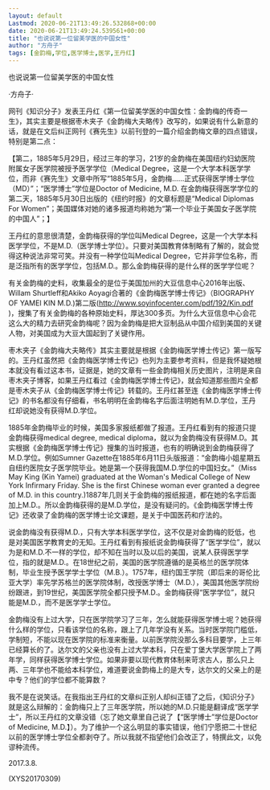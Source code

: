 ```yaml
---
layout: default
Lastmod: 2020-06-21T13:49:26.532868+00:00
date: 2020-06-21T13:49:24.539561+00:00
title: "也说说第一位留美学医的中国女性"
author: "方舟子"
tags: [金韵梅,学位,医学博士,医学,王丹红]
---
```


也说说第一位留美学医的中国女性

·方舟子·

网刊《知识分子》发表王丹红《第一位留美学医的中国女性：金韵梅的传奇一生》，其实主要是根据枣木夹子《金韵梅大夫略传》改写的，如果说有什么新意的话，就是在文后纠正网刊《赛先生》以前刊登的一篇介绍金韵梅文章的四点错误，特别是第二点：

【第二，1885年5月29日，经过三年的学习，21岁的金韵梅在美国纽约妇幼医院附属女子医学院被授予医学学位（Medical Degree，这是一个大学本科医学学位，而非《赛先生》文章中所写“1885年5月，金韵梅......正式获得医学博士学位（MD）”；“医学博士”学位是Doctor of Medicine, M.D. 在金韵梅获得医学学位的第二天，1885年5月30日出版的《纽约时报》的文章标题是“Medical Diplomas For Women”；美国媒体对她的诸多报道均称她为“第一个毕业于美国女子医学院的中国人”；】

王丹红的意思很清楚，金韵梅获得的学位叫Medical Degree，这是一个大学本科医学学位，不是M.D.（医学博士学位）。只要对美国教育体制略有了解的，就会觉得这种说法非常可笑。并没有一种学位叫Medical Degree，它并非学位名称，而是泛指所有的医学学位，包括M.D.。那么金韵梅获得的是什么样的医学学位呢？

有关金韵梅的史料，收集最全的是位于美国加州的大豆信息中心2016年出版、Willam Shurtleff和Akiko Aoyagi合著的《金韵梅医学博士传记》（BIOGRAPHY OF YAMEI KIN M.D.)第二版(http://www.soyinfocenter.com/pdf/192/Kin.pdf )，搜集了有关金韵梅的各种原始史料，厚达300多页。为什么大豆信息中心会花这么大的精力去研究金韵梅呢？因为金韵梅是把大豆制品从中国介绍到美国的关键人物，对美国成为大豆大国起到了关键作用。

枣木夹子《金韵梅大夫略传》其实主要就是根据《金韵梅医学博士传记》第一版写的。王丹红虽然把《金韵梅医学博士传记》也列为主要参考资料，但是我怀疑她根本就没有看过这本书，证据是，她的文章有一些金韵梅相关历史图片，注明是来自枣木夹子博客，如果王丹红看过《金韵梅医学博士传记》，就会知道那些图片全都是枣木夹子从《金韵梅医学博士传记》转载的。王丹红甚至连《金韵梅医学博士传记》的书名都没有仔细看，书名明明在金韵梅名字后面注明她有M.D.学位，王丹红却说她没有获得M.D.学位。

1885年金韵梅毕业的时候，美国多家报纸都做了报道。王丹红看到有的报道只提金韵梅获得medical degree, medical diploma，就以为金韵梅没有获得M.D。其实根据《金韵梅医学博士传记》搜集的当时报道，也有的明确说到金韵梅获得了M.D.学位。例如Sumner Gazette在1885年6月11日头版报道：“金韵梅小姐星期五自纽约医院女子医学院毕业。她是第一个获得我国M.D.学位的中国妇女。”（Miss May King (Kin Yamei) graduated at the Woman's Medical College of New York Infirmary Friday. She is the first Chinese woman ever granted a degree of M.D. in this country.)1887年几则关于金韵梅的报纸报道，都在她的名字后面加上M.D.。所以金韵梅获得的是M.D.学位，是没有疑问的。《金韵梅医学博士传记》还收录了金韵梅的医学博士论文课题，是关于中国医药和疗法的。

说金韵梅没有获得M.D.，只有大学本科医学学位，这不仅是对金韵梅的贬低，也是对美国医学教育史的无知。王丹红看到有报纸说金韵梅获得了“医学学位”，就以为是和M.D.不一样的学位，却不知在当时以及以后的美国，说某人获得医学学位，指的就是M.D.。在18世纪之前，美国的医学院遵循的是英格兰的医学院体制，毕业生授予医学学士学位（M.B.）。1757年，纽约国王学院（即后来的哥伦比亚大学）率先学苏格兰的医学院体制，改授医学博士（M.D.），美国其他医学院纷纷跟进，到19世纪，美国医学院全都只授予M.D.。金韵梅获得“医学学位”，就只能是M.D.，而不是医学学士学位。

金韵梅没有上过大学，只在医学院学习了三年，怎么就能获得医学博士呢？她获得什么样的学位，只看该学位的名称，跟上了几年学没有关系。当时医学院门槛低，学制短，不能以现在医学院的标准来衡量。以前医学院没那么多科目要学，上三年已经算长的了。达尔文的父亲也没有上过大学本科，只在爱丁堡大学医学院上了两年学，同样获得医学博士学位。如果非要以现代教育体制来苛求古人，那么只上两、三年学也不能给本科学位，难道要说金韵梅上的是大专，达尔文的父亲上的是中专？他们的学位都不能算数？

我不是在说笑话。在我指出王丹红的文章纠正别人却纠正错了之后，《知识分子》就是这么辩解的：金韵梅只上了三年医学院，所以她的M.D.只能是翻译成“医学学士”，所以王丹红的文章没错（忘了她文章里自己说了【“医学博士”学位是Doctor of Medicine, M.D.】）。为了维护一个这么明显的事实错误，他们宁愿把二十世纪以前的医学博士学位全都剥夺了。所以我就不指望他们会改正了，特撰此文，以免谬种流传。

2017.3.8.

(XYS20170309)

